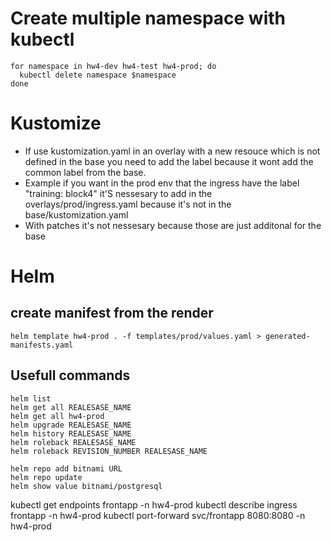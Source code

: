 # Create multiple namespace with kubectl
```
for namespace in hw4-dev hw4-test hw4-prod; do
  kubectl delete namespace $namespace
done
```

# Kustomize
- If use kustomization.yaml in an overlay with a new resouce which is not defined in the base you need to add the label because it wont add the common label from the base.
- Example if you want in the prod env that the ingress have the label "training: block4" it'S nessesary to add in the overlays/prod/ingress.yaml because it's not in the base/kustomization.yaml
- With patches it's not nessesary because those are just additonal for the base

# Helm
## create manifest from the render
```
helm template hw4-prod . -f templates/prod/values.yaml > generated-manifests.yaml
```
## Usefull commands
```
helm list 
helm get all REALESASE_NAME
helm get all hw4-prod
helm upgrade REALESASE_NAME
helm history REALESASE_NAME
helm roleback REALESASE_NAME
helm roleback REVISION_NUMBER REALESASE_NAME

helm repo add bitnami URL
helm repo update
helm show value bitnami/postgresql
```

kubectl get endpoints frontapp -n hw4-prod
kubectl describe ingress frontapp -n hw4-prod
kubectl port-forward svc/frontapp 8080:8080 -n hw4-prod